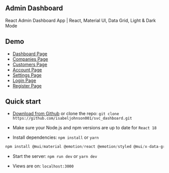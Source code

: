 ## Admin Dashboard
React Admin Dashboard App | React, Material UI, Data Grid, Light & Dark Mode

## Demo

- [Dashboard Page](https://material-kit-react.devias.io)
- [Companies Page](https://material-kit-react.devias.io/companies)
- [Customers Page](https://material-kit-react.devias.io/customers)
- [Account Page](https://material-kit-react.devias.io/account)
- [Settings Page](https://material-kit-react.devias.io/settings)
- [Login Page](https://material-kit-react.devias.io/auth/login)
- [Register Page](https://material-kit-react.devias.io/auth/register)

## Quick start

- [Download from Github](https://github.com/isabeljohnson001/svc_dashboard.zip) or clone the
  repo: `git clone https://github.com/isabeljohnson001/svc_dashboard.git`

- Make sure your Node.js and npm versions are up to date for `React 18`

- Install dependencies: `npm install` or `yarn`

```javascript
npm install @mui/material @emotion/react @emotion/styled @mui/x-data-grid  @mui/icons-material react-router-dom@6 react-pro-sidebar@0.7.1 formik yup @fullcalendar/core @fullcalendar/daygrid @fullcalendar/timegrid @fullcalendar/list  @fullcalendar/interaction @nivo/core @nivo/pie @nivo/line @nivo/geo @nivo/bar
```

- Start the server: `npm run dev` or `yarn dev`

- Views are on: `localhost:3000`
